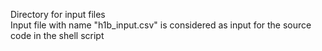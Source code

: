 Directory for input files  
Input file with name "h1b_input.csv" is considered as input for the source code in the shell script
